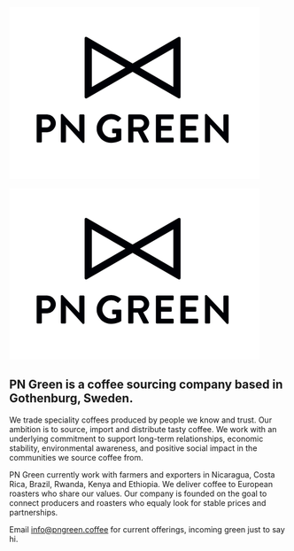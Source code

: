 
![Logo](pngreen.png)

<img style="text-align:center" src="pngreen.png" />


## PN Green is a coffee sourcing company based in Gothenburg, Sweden. 

We trade speciality coffees produced by people we know and trust. Our ambition is to source, import and distribute tasty coffee. We work with an underlying commitment to support long-term relationships, economic stability, environmental awareness, and positive social impact in the communities we source coffee from.

PN Green currently work with farmers and exporters in Nicaragua, Costa Rica, Brazil, Rwanda, Kenya and Ethiopia. We deliver coffee to European roasters who share our values. Our company is founded on the goal to connect producers and roasters who equaly look for stable prices and partnerships. 

Email [info@pngreen.coffee](email:info@pngreen.coffee) for current offerings, incoming green just to say hi. 
